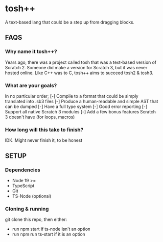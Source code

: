 # tosh++
A text-based lang that could be a step up from dragging blocks.

## FAQS

### Why name it tosh++?
Years ago, there was a project called tosh that was a text-based version of Scratch 2. Someone did make a version
for Scratch 3, but it was never hosted online. Like C++ was to C, tosh++ aims to succeed tosh2 & tosh3.

### What are your goals?
In no particular order;
[-] Compile to a format that could be simply translated into .sb3 files
[-] Produce a human-readable and simple AST that can be dumped
[-] Have a full type system 
[-] Good error reporting
[-] Support all native Scratch 3 modules 
[-] Add a few bonus features Scratch 3 doesn't have (for loops, macros)

### How long will this take to finish?
IDK. Might never finish it, to be honest

## SETUP

### Dependencies
- Node 19 >=
- TypeScript
- Git
- TS-Node (optional)

### Cloning & running
git clone this repo, then either:
- run npm start if ts-node isn't an option
- run npm run ts-start if it is an option
